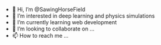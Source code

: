 - 👋 Hi, I’m @SawingHorseField
- 👀 I’m interested in deep learning and physics simulations
- 🌱 I’m currently learning web development
- 💞️ I’m looking to collaborate on ...
- 📫 How to reach me ...

<!---
SawingHorseField/SawingHorseField is a ✨ special ✨ repository because its `README.md` (this file) appears on your GitHub profile.
You can click the Preview link to take a look at your changes.
--->
